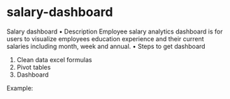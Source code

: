# salary-dashboard
Salary dashboard
•	Description
Employee salary analytics dashboard is for users to visualize employees education experience and their current salaries including month, week and annual.
•	Steps to get dashboard
1.	Clean data excel formulas
2.	Pivot tables
3.	Dashboard


Example: 
